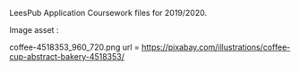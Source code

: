 LeesPub Application
Coursework files for 2019/2020.

Image asset :

coffee-4518353_960_720.png url = https://pixabay.com/illustrations/coffee-cup-abstract-bakery-4518353/
